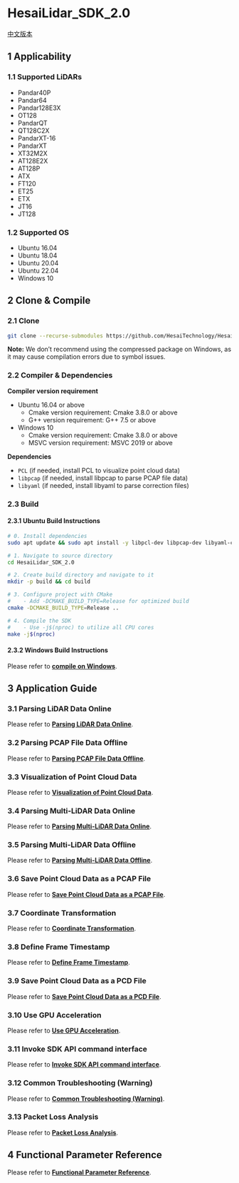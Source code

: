 # HesaiLidar_SDK_2.0

[中文版本](<README_CN.md>)

## 1 Applicability

### 1.1 Supported LiDARs
- Pandar40P
- Pandar64
- Pandar128E3X
- OT128
- PandarQT
- QT128C2X
- PandarXT-16
- PandarXT
- XT32M2X
- AT128E2X
- AT128P
- ATX
- FT120
- ET25
- ETX
- JT16
- JT128

### 1.2 Supported OS
- Ubuntu 16.04
- Ubuntu 18.04
- Ubuntu 20.04
- Ubuntu 22.04
- Windows 10

## 2 Clone & Compile

### 2.1 Clone
```bash
git clone --recurse-submodules https://github.com/HesaiTechnology/HesaiLidar_SDK_2.0.git
```
**Note:** We don’t recommend using the compressed package on Windows, as it may cause compilation errors due to symbol issues.

### 2.2 Compiler & Dependencies 
**Compiler version requirement**
- Ubuntu 16.04 or above
	- Cmake version requirement: Cmake 3.8.0 or above
	- G++ version requirement: G++ 7.5 or above
- Windows 10
	- Cmake version requirement: Cmake 3.8.0 or above
	- MSVC version requirement: MSVC 2019 or above

**Dependencies**
- `PCL` (if needed, install PCL to visualize point cloud data)
- `libpcap` (if needed, install libpcap to parse PCAP file data)
- `libyaml` (if needed, install libyaml to parse correction files)

### 2.3 Build

#### 2.3.1 Ubuntu Build Instructions
```bash
# 0. Install dependencies
sudo apt update && sudo apt install -y libpcl-dev libpcap-dev libyaml-cpp-dev

# 1. Navigate to source directory
cd HesaiLidar_SDK_2.0

# 2. Create build directory and navigate to it
mkdir -p build && cd build

# 3. Configure project with CMake
#    - Add -DCMAKE_BUILD_TYPE=Release for optimized build
cmake -DCMAKE_BUILD_TYPE=Release ..

# 4. Compile the SDK
#    - Use -j$(nproc) to utilize all CPU cores
make -j$(nproc)
```

#### 2.3.2 Windows Build Instructions
Please refer to **[compile on Windows](\docs\compile_on_windows.md)**.

## 3 Application Guide

### 3.1 Parsing LiDAR Data Online
Please refer to **[Parsing LiDAR Data Online](docs\parsing_lidar_data_online.md)**.

### 3.2 Parsing PCAP File Data Offline
Please refer to **[Parsing PCAP File Data Offline](docs\parsing_pcap_file_data_offline.md)**.

### 3.3 Visualization of Point Cloud Data
Please refer to **[Visualization of Point Cloud Data](docs\visualization_of_point_cloud_data.md)**.

### 3.4 Parsing Multi-LiDAR Data Online
Please refer to **[Parsing Multi-LiDAR Data Online](docs\parsing_multi_lidar_data_online.md)**.

### 3.5 Parsing Multi-LiDAR Data Offline
Please refer to **[Parsing Multi-LiDAR Data Offline](docs\parsing_multi_lidar_data_offline.md)**.

### 3.6 Save Point Cloud Data as a PCAP File
Please refer to **[Save Point Cloud Data as a PCAP File](docs\save_point_cloud_data_as_a_pcap_file.md)**.

### 3.7 Coordinate Transformation
Please refer to **[Coordinate Transformation](docs\coordinate_transformation.md)**.

### 3.8 Define Frame Timestamp
Please refer to **[Define Frame Timestamp](docs\define_frame_timestamp.md)**.

### 3.9 Save Point Cloud Data as a PCD File
Please refer to **[Save Point Cloud Data as a PCD File](docs\save_point_cloud_data_as_a_pcd_file.md)**.

### 3.10 Use GPU Acceleration
Please refer to **[Use GPU Acceleration](docs\use_gpu_acceleration.md)**.

### 3.11 Invoke SDK API command interface
Please refer to **[Invoke SDK API command interface](docs\invoke_sdk_api_command_interface.md)**.

### 3.12 Common Troubleshooting (Warning)
Please refer to **[Common Troubleshooting (Warning)](docs\common_troubleshooting.md)**.

### 3.13 Packet Loss Analysis
Please refer to **[Packet Loss Analysis](docs\packet_loss_analysis.md)**.


## 4 Functional Parameter Reference
Please refer to **[Functional Parameter Reference](docs\parameter_introduction.md)**.
